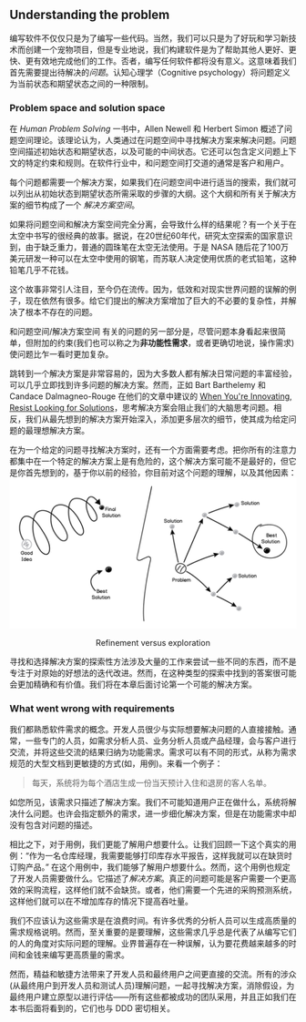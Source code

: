 ## Understanding the problem

编写软件不仅仅只是为了编写一些代码。当然，我们可以只是为了好玩和学习新技术而创建一个宠物项目，但是专业地说，我们构建软件是为了帮助其他人更好、更快、更有效地完成他们的工作。否者，编写任何软件都将没有意义。这意味着我们首先需要提出待解决的*问题*。认知心理学（Cognitive psychology）将问题定义为当前状态和期望状态之间的一种限制。

### Problem space and solution space

在 *Human Problem Solving* 一书中，Allen Newell 和 Herbert Simon 概述了问题空间理论。该理论认为，人类通过在问题空间中寻找解决方案来解决问题。问题空间描述初始状态和期望状态，以及可能的中间状态。它还可以包含定义问题上下文的特定约束和规则。在软件行业中，和问题空间打交道的通常是客户和用户。

每个问题都需要一个解决方案，如果我们在问题空间中进行适当的搜索，我们就可以列出从初始状态到期望状态所需采取的步骤的大纲。这个大纲和所有关于解决方案的细节构成了一个 *解决方案空间*。

如果将问题空间和解决方案空间完全分离，会导致什么样的结果呢？有一个关于在太空中书写的很经典的故事。据说，在20世纪60年代，研究太空探索的国家意识到，由于缺乏重力，普通的圆珠笔在太空无法使用。于是 NASA 随后花了100万美元研发一种可以在太空中使用的钢笔，而苏联人决定使用优质的老式铅笔，这种铅笔几乎不花钱。

这个故事非常引人注目，至今仍在流传。因为，低效和对现实世界问题的误解的例子，现在依然有很多。给它们提出的解决方案增加了巨大的不必要的复杂性，并解决了根本不存在的问题。

和问题空间/解决方案空间 有关的问题的另一部分是，尽管问题本身看起来很简单，但附加的约束(我们也可以称之为**非功能性需求**，或者更确切地说，操作需求) 使问题比乍一看时更加复杂。

跳转到一个解决方案是非常容易的，因为大多数人都有解决日常问题的丰富经验，可以几乎立即找到许多问题的解决方案。然而，正如 Bart Barthelemy 和 Candace Dalmagneo-Rouge 在他们的文章中建议的 [When You're Innovating, Resist Looking for Solutions](https://hbr.org/2013/09/when-youre-innovating-resist-l)，思考解决方案会阻止我们的大脑思考问题。相反，我们从最先想到的解决方案开始深入，添加更多层次的细节，使其成为给定问题的最理想解决方案。

在为一个给定的问题寻找解决方案时，还有一个方面需要考虑。把你所有的注意力都集中在一个特定的解决方案上是有危险的，这个解决方案可能不是最好的，但它是你首先想到的，基于你以前的经验，你目前对这个问题的理解，以及其他因素：  
![image](./../images/Refinement-versus-exploration.png '改进与探索')
<center>Refinement versus exploration</center>

寻找和选择解决方案的探索性方法涉及大量的工作来尝试一些不同的东西，而不是专注于对原始的好想法的迭代改进。然而，在这种类型的探索中找到的答案很可能会更加精确和有价值。我们将在本章后面讨论第一个可能的解决方案。

### What went wrong with requirements

我们都熟悉软件需求的概念。开发人员很少与实际想要解决问题的人直接接触。通常，一些专门的人员，如需求分析人员、业务分析人员或产品经理，会与客户进行交流，并将这些交流的结果归纳为功能需求。需求可以有不同的形式，从称为需求规范的大型文档到更敏捷的方式(如，用例)。来看一个例子：
> 每天，系统将为每个酒店生成一份当天预计入住和退房的客人名单。

如您所见，该需求只描述了解决方案。我们不可能知道用户正在做什么，系统将解决什么问题。也许会指定额外的需求，进一步细化解决方案，但是在功能需求中却没有包含对问题的描述。

相比之下，对于用例，我们更能了解用户想要什么。让我们回顾一下这个真实的用例：“作为一名仓库经理，我需要能够打印库存水平报告，这样我就可以在缺货时订购产品。” 在这个用例中，我们能够了解用户想要什么。然而，这个用例也规定了开发人员需要做什么。它描述了*解决方案*。真正的问题可能是客户需要一个更高效的采购流程，这样他们就不会缺货。或者，他们需要一个先进的采购预测系统，这样他们就可以在不增加库存的情况下提高吞吐量。

我们不应该认为这些需求是在浪费时间。有许多优秀的分析人员可以生成高质量的需求规格说明。然而，至关重要的是要理解，这些需求几乎总是代表了从编写它们的人的角度对实际问题的理解。业界普遍存在一种误解，认为要花费越来越多的时间和金钱来编写更高质量的需求。

然而，精益和敏捷方法带来了开发人员和最终用户之间更直接的交流。所有的涉众(从最终用户到开发人员和测试人员)理解问题，一起寻找解决方案，消除假设，为最终用户建立原型以进行评估——所有这些都被成功的团队采用，并且正如我们在本书后面将看到的，它们也与 DDD 密切相关。